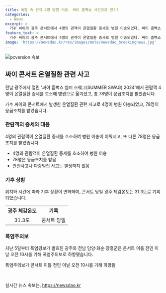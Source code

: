 ```yaml
---
title: 폭염 속 관객 4명 병원 이송  싸이 흠뻑쇼 사건으로 인기!
categories:
  - News
excerpt: >
  가수 싸이의 광주 콘서트에서 4명의 관객이 온열질환 증세로 병원 이송되었다. 싸이 흠뻑쇼 썸머 스웨그(SUMMER SWAG) 2024에서 총 78명이 응급조치를 받았으며, 폭염주의보가 내려진 가운데 체감온도는 31.3도에 이르렀다. 관람객들이 물과 소금을 챙기거나 안전 부스에서 휴식을 취하는 등 안전사고나 다중밀집 사고는 발생하지 않았다.
feature_text: >
  가수 싸이의 광주 콘서트에서 4명의 관객이 온열질환 증세로 병원 이송되었다. 싸이 흠뻑쇼 썸머 스웨그(SUMMER SWAG) 2024에서 총 78명이 응급조치를 받았으며, 폭염주의보가 내려진 가운데 체감온도는 31.3도에 이르렀다. 관람객들이 물과 소금을 챙기거나 안전 부스에서 휴식을 취하는 등 안전사고나 다중밀집 사고는 발생하지 않았다.
image: 'https://newsdao.kr/res/images/meta/newsdao_breakingnews.jpg'
---
```


<p><img src="https://newsdao.kr/res/images/meta/newsdao_breakingnews.jpg" alt="pcversion 속보" /></p>

<h2 data-ke-size="size26">싸이 콘서트 온열질환 관련 사고</h2>

<p>전날 광주에서 열린 '싸이 흠뻑쇼 썸머 스웨그(SUMMER SWAG) 2024'에서 관람객 4명이 온열질환 증세를 호소해 병원으로 옮겨졌고, 총 78명이 응급조치를 받았습니다.</p>

<p data-ke-size="size16">가수 싸이의 콘서트에서 발생한 온열질환 관련 사고로 4명이 병원 이송되었고, 78명이 응급조치를 받았습니다.</p>

<h3>관람객의 증세와 대응</h3>

<p>4명의 관람객이 온열질환 증세를 호소하여 병원 이송이 이뤄지고, 또 다른 78명은 응급조치를 받았습니다.</p>

<ul>
  <li>4명의 관람객이 온열질환 증세를 호소하여 병원 이송</li>
  <li>78명은 응급조치를 받음</li>
  <li>안전사고나 다중밀집 사고는 발생하지 않음</li>
</ul>

<h3>기후 상황</h3>

<p>위치와 시간에 따라 기후 상황이 변화하며, 콘서트 당일 광주 체감온도는 31.3도로 기록되었습니다.</p>

<table>
  <tr>
    <td style="text-align: center; height: 17px;"><b>광주 체감온도</b></td>
    <td style="text-align: center; height: 17px;"><b>기록</b></td>
  </tr>
  <tr>
    <td style="text-align: center; height: 17px;">31.3도</td>
    <td style="text-align: center; height: 17px;">콘서트 당일</td>
  </tr>
</table>

<h3>폭염주의보</h3>

<p>지난 5일부터 폭염경보가 발효된 광주와 전남 담양·화순·장흥군은 콘서트 이틀 전인 이날 오전 10시를 기해 폭염주의보로 하향됐습니다.</p>

<p data-ke-size="size16">폭염주의보가 콘서트 이틀 전인 이날 오전 10시를 기해 하향됨</p>

<p data-ke-size="size16">&nbsp;</p>
실시간 뉴스 속보는, <a href="https://newsdao.kr" rel="dofollow">https://newsdao.kr</a>


